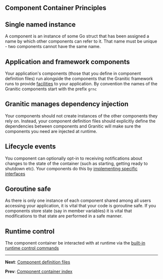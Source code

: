 ## Component Container Principles

## Single named instance

A component is an instance of some Go struct that has been assigned a name by which other components can refer to it. 
That name must be unique - two components cannot have the same name.

## Application and framework components

Your application's components (those that you define in component definition files) run alongside the components
that the Granitic framework runs to provide [facilities](fac-index.md) to your application. By convention the names
of the Granitic components start with the prefix `grnc`

## Granitic manages dependency injection

Your components should not create instances of the other components they rely on. Instead, your component definition
files should explicitly define the dependencies between components and Granitic will make sure the components you need
are injected at runtime.

## Lifecycle events

You component can optionally opt-in to receiving notifications about changes to the state of the container (such as starting,
getting ready to shutdown etc). Your components do this by [implementing specific interfaces](ioc-lifecycle.md)

## Goroutine safe

As there is only one instance of each component shared among all users accessing your application, it is vital that 
your code is goroutine safe. If you components store state (say in member variables) it is vital that modifications 
to that state are performed in a safe manner.

## Runtime control

The component container be interacted with at runtime via the [built-in runtime control commands](rtc-built-in.md)

---
**Next**: [Component definition files](ioc-definition-files.md)

**Prev**: [Component container index](ioc-index.md)
